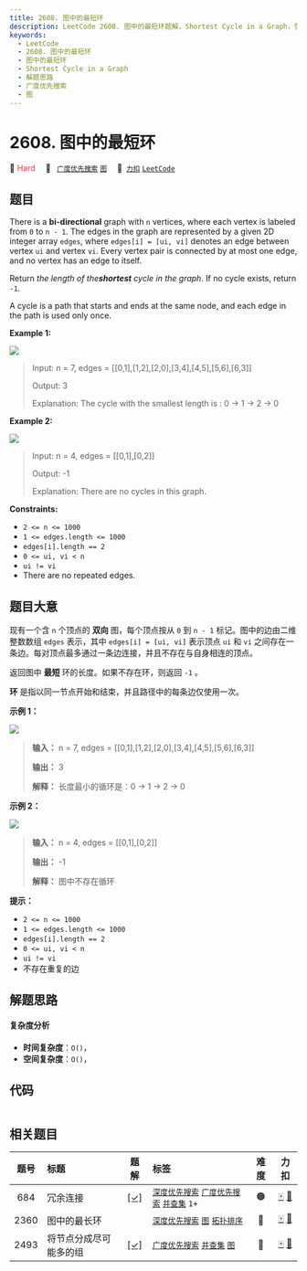 ```yaml
---
title: 2608. 图中的最短环
description: LeetCode 2608. 图中的最短环题解，Shortest Cycle in a Graph，包含解题思路、复杂度分析以及完整的 JavaScript 代码实现。
keywords:
  - LeetCode
  - 2608. 图中的最短环
  - 图中的最短环
  - Shortest Cycle in a Graph
  - 解题思路
  - 广度优先搜索
  - 图
---
```


# 2608. 图中的最短环

🔴 <font color=#ff334b>Hard</font>&emsp; 🔖&ensp; [`广度优先搜索`](/tag/breadth-first-search.md) [`图`](/tag/graph.md)&emsp; 🔗&ensp;[`力扣`](https://leetcode.cn/problems/shortest-cycle-in-a-graph) [`LeetCode`](https://leetcode.com/problems/shortest-cycle-in-a-graph)

## 题目

There is a **bi-directional** graph with `n` vertices, where each vertex is
labeled from `0` to `n - 1`. The edges in the graph are represented by a given
2D integer array `edges`, where `edges[i] = [ui, vi]` denotes an edge between
vertex `ui` and vertex `vi`. Every vertex pair is connected by at most one
edge, and no vertex has an edge to itself.

Return _the length of the**shortest** cycle in the graph_. If no cycle exists,
return `-1`.

A cycle is a path that starts and ends at the same node, and each edge in the
path is used only once.



**Example 1:**

![](https://assets.leetcode.com/uploads/2023/01/04/cropped.png)

> Input: n = 7, edges = [[0,1],[1,2],[2,0],[3,4],[4,5],[5,6],[6,3]]
> 
> Output: 3
> 
> Explanation: The cycle with the smallest length is : 0 -> 1 -> 2 -> 0 

**Example 2:**

![](https://assets.leetcode.com/uploads/2023/01/04/croppedagin.png)

> Input: n = 4, edges = [[0,1],[0,2]]
> 
> Output: -1
> 
> Explanation: There are no cycles in this graph.

**Constraints:**

  * `2 <= n <= 1000`
  * `1 <= edges.length <= 1000`
  * `edges[i].length == 2`
  * `0 <= ui, vi < n`
  * `ui != vi`
  * There are no repeated edges.


## 题目大意

现有一个含 `n` 个顶点的 **双向** 图，每个顶点按从 `0` 到 `n - 1` 标记。图中的边由二维整数数组 `edges` 表示，其中
`edges[i] = [ui, vi]` 表示顶点 `ui` 和 `vi` 之间存在一条边。每对顶点最多通过一条边连接，并且不存在与自身相连的顶点。

返回图中 **最短** 环的长度。如果不存在环，则返回 `-1` 。

**环** 是指以同一节点开始和结束，并且路径中的每条边仅使用一次。



**示例 1：**

![](https://assets.leetcode.com/uploads/2023/01/04/cropped.png)

> 
> 
> 
> 
> 
> **输入：** n = 7, edges = [[0,1],[1,2],[2,0],[3,4],[4,5],[5,6],[6,3]]
> 
> **输出：** 3
> 
> **解释：** 长度最小的循环是：0 -> 1 -> 2 -> 0 
> 
> 

**示例 2：**

![](https://assets.leetcode.com/uploads/2023/01/04/croppedagin.png)

> 
> 
> 
> 
> 
> **输入：** n = 4, edges = [[0,1],[0,2]]
> 
> **输出：** -1
> 
> **解释：** 图中不存在循环
> 
> 



**提示：**

  * `2 <= n <= 1000`
  * `1 <= edges.length <= 1000`
  * `edges[i].length == 2`
  * `0 <= ui, vi < n`
  * `ui != vi`
  * 不存在重复的边


## 解题思路

#### 复杂度分析

- **时间复杂度**：`O()`，
- **空间复杂度**：`O()`，

## 代码

```javascript

```

## 相关题目

<!-- prettier-ignore -->
| 题号 | 标题 | 题解 | 标签 | 难度 | 力扣 |
| :------: | :------ | :------: | :------ | :------: | :------: |
| 684 | 冗余连接 | [[✓]](/problem/0684.md) |  [`深度优先搜索`](/tag/depth-first-search.md) [`广度优先搜索`](/tag/breadth-first-search.md) [`并查集`](/tag/union-find.md) `1+` | 🟠 | [🀄️](https://leetcode.cn/problems/redundant-connection) [🔗](https://leetcode.com/problems/redundant-connection) |
| 2360 | 图中的最长环 |  |  [`深度优先搜索`](/tag/depth-first-search.md) [`图`](/tag/graph.md) [`拓扑排序`](/tag/topological-sort.md) | 🔴 | [🀄️](https://leetcode.cn/problems/longest-cycle-in-a-graph) [🔗](https://leetcode.com/problems/longest-cycle-in-a-graph) |
| 2493 | 将节点分成尽可能多的组 | [[✓]](/problem/2493.md) |  [`广度优先搜索`](/tag/breadth-first-search.md) [`并查集`](/tag/union-find.md) [`图`](/tag/graph.md) | 🔴 | [🀄️](https://leetcode.cn/problems/divide-nodes-into-the-maximum-number-of-groups) [🔗](https://leetcode.com/problems/divide-nodes-into-the-maximum-number-of-groups) |